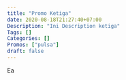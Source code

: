 ```yaml
---
title: "Promo Ketiga"
date: 2020-08-18T21:27:40+07:00
Description: "Ini Description ketiga"
Tags: []
Categories: []
Promos: ["pulsa"]
draft: false
---
```


Ea